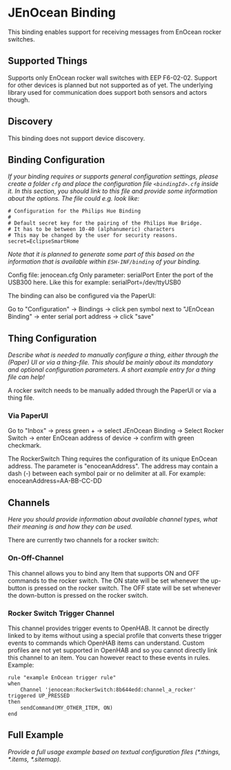 # JEnOcean Binding

This binding enables support for receiving messages from EnOcean rocker switches.


## Supported Things

Supports only EnOcean rocker wall switches with EEP F6-02-02.
Support for other devices is planned but not supported as of yet. The underlying library used for communication does support both sensors and actors though.

## Discovery

This binding does not support device discovery.

## Binding Configuration

_If your binding requires or supports general configuration settings, please create a folder ```cfg``` and place the configuration file ```<bindingId>.cfg``` inside it. In this section, you should link to this file and provide some information about the options. The file could e.g. look like:_

```
# Configuration for the Philips Hue Binding
#
# Default secret key for the pairing of the Philips Hue Bridge.
# It has to be between 10-40 (alphanumeric) characters 
# This may be changed by the user for security reasons.
secret=EclipseSmartHome
```

_Note that it is planned to generate some part of this based on the information that is available within ```ESH-INF/binding``` of your binding._

Config file: jenocean.cfg
Only parameter:
serialPort
Enter the port of the USB300 here. Like this for example:
serialPort=/dev/ttyUSB0

The binding can also be configured via the PaperUI:

Go to "Configuration" -> Bindings -> click pen symbol next to "JEnOcean Binding" -> enter serial port address -> click "save"

## Thing Configuration

_Describe what is needed to manually configure a thing, either through the (Paper) UI or via a thing-file. This should be mainly about its mandatory and optional configuration parameters. A short example entry for a thing file can help!_

A rocker switch needs to be manually added through the PaperUI or via a thing file.

### Via PaperUI

Go to "Inbox" -> press green + -> select JEnOcean Binding -> Select Rocker Switch -> enter EnOcean address of device -> confirm with green checkmark.

The RockerSwitch Thing requires the configuration of its unique EnOcean address.
The parameter is "enoceanAddress".
The address may contain a dash (-) between each symbol pair or no delimiter at all.
For example:
enoceanAddress=AA-BB-CC-DD


## Channels

_Here you should provide information about available channel types, what their meaning is and how they can be used._

There are currently two channels for a rocker switch:

### On-Off-Channel

This channel allows you to bind any Item that supports ON and OFF commands to the rocker switch.
The ON state will be set whenever the up-button is pressed on the rocker switch.
The OFF state will be set whenever the down-button is pressed on the rocker switch.

### Rocker Switch Trigger Channel

This channel provides trigger events to OpenHAB. It cannot be directly linked to by items without using a special profile that converts these trigger events to commands which OpenHAB items can understand. 
Custom profiles are not yet supported in OpenHAB and so you cannot directly link this channel to an item.
You can however react to these events in rules.
Example:

```
rule "example EnOcean trigger rule"
when
    Channel 'jenocean:RockerSwitch:8b644edd:channel_a_rocker' triggered UP_PRESSED 
then
    sendCommand(MY_OTHER_ITEM, ON)
end
```

## Full Example

_Provide a full usage example based on textual configuration files (*.things, *.items, *.sitemap)._

